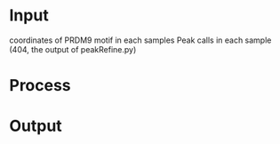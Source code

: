 # Input
coordinates of PRDM9 motif in each samples
Peak calls in each sample (404, the output of peakRefine.py)
# Process
# Output
<!--stackedit_data:
eyJoaXN0b3J5IjpbMjA0NzEwOTc0MF19
-->